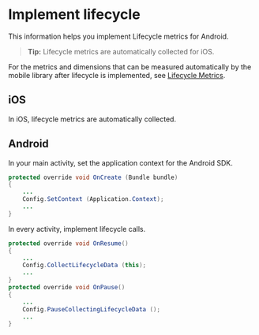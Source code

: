 # Implement lifecycle

This information helps you implement Lifecycle metrics for Android. 

> **Tip:** Lifecycle metrics are automatically collected for iOS.

For the metrics and dimensions that can be measured automatically by the mobile library after lifecycle is implemented, see [Lifecycle Metrics](/docs/ios/metrics.md).

## iOS

In iOS, lifecycle metrics are automatically collected.

## Android

In your main activity, set the application context for the Android SDK.

```java
protected override void OnCreate (Bundle bundle) 
{
    ... 
    Config.SetContext (Application.Context); 
    ... 
}
```

In every activity, implement lifecycle calls.

```java
protected override void OnResume()
{
    ...
    Config.CollectLifecycleData (this);
    ...
}
protected override void OnPause() 
{
    ...
    Config.PauseCollectingLifecycleData ();
    ...
}
```

